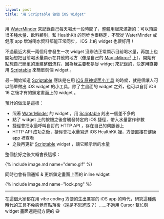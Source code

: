 ```yaml
---
layout: post
title: "用 Scriptable 做個 iOS Widget"
---
```


用 [WaterMinder](https://waterminder.com/) 來記錄自己每天喝水一段時間了，整體用起來滿讚的：可以預設很多種水量、飲料類別，和 HealthKit 的同步也很穩定，不管從 WaterMinder 或健康 app 增減喝水資料都能正常同步， iOS 上的 widget 也很好用！

不過最近大概一兩個月會發生一次 widget 沒辦法正常顯示目前喝水量，再加上也開始想把目前喝水量顯示在其他的地方（像是自己的 [MagicMirror²](https://magicmirror.builders/) 上），開始有點想自己簡單的重建整個流程，因為我主要都是從 widget 來記錄的，決定用直接用 [Scriptable] 來簡單刻個 widget 。

最一開始知道 [Scriptable] 應該是在用 [iOS 原神桌面小工具](https://forum.gamer.com.tw/C.php?bsn=36730&snA=26628) 的時候，就是個讓人可以簡單做出 iOS widget 的小工具，除了主畫面的 widget 之外，也可以自訂 iOS 16 之後才有的鎖定畫面上的 widget 。

預計的做法是這樣：

- 照著 [WaterMinder](https://waterminder.com/) 的 widget ，用 [Scriptable] 刻出一個差不多的
- 點了 widget 上的按鈕之後會觸發特定的 iOS 捷徑，帶入水量當作參數
- 捷徑會把水量呼叫自訂的 HTTP API ，存在自己的伺服器上
- HTTP API 成功之後，捷徑會把水量寫進 iOS HealthKit 裡，方便直接在健康 app 裡查看
- 之後再更新 [Scriptable] widget ，讓它顯示新的水量

整個接好之後大概會長這樣：

{% include image.md name="demo.gif" %}

同時也會有個通知 & 更新鎖定畫面上面的 inline widget

{% include image.md name="lock.png" %}

---

在這個大家都在用 vibe coding 方便的生出厲害的 iOS app 的時代，研究這種舊時代的工具不免感覺有點落後（還是不思進取？）……不過用 Cursor 幫忙刻 widget 畫面還是挺方便的 😃

[Scriptable]: https://scriptable.app/
